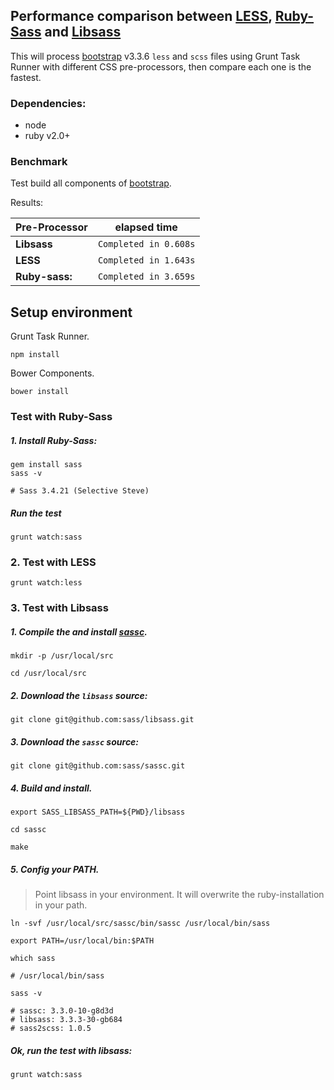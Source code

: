 Performance comparison between [LESS], [Ruby-Sass] and [Libsass][libsass]
------------------------------------------------------------------------------------

This will process [bootstrap] v3.3.6 `less` and `scss` files using Grunt Task Runner with different CSS pre-processors, then compare each one is the fastest.

### Dependencies:

- node
- ruby v2.0+

### Benchmark

Test build all components of [bootstrap].

Results:

|**Pre-Processor**  | elapsed time            |
|-------------------|-------------------------|
|**Libsass**        | `Completed in 0.608s`   |
|**LESS**           | `Completed in 1.643s`   |
|**Ruby-sass:**     | `Completed in 3.659s`   |



## Setup environment

Grunt Task Runner.

	npm install

Bower Components.

	bower install

### Test with Ruby-Sass

##### 1. Install Ruby-Sass:

	gem install sass
	sass -v

	# Sass 3.4.21 (Selective Steve)

##### Run the test

	grunt watch:sass

### 2. Test with LESS

	grunt watch:less

### 3. Test with Libsass

##### 1. Compile the and install [sassc].

	mkdir -p /usr/local/src

	cd /usr/local/src

##### 2. Download the `libsass` source:

	git clone git@github.com:sass/libsass.git

##### 3. Download the `sassc` source:

	git clone git@github.com:sass/sassc.git

##### 4. Build and install.

	export SASS_LIBSASS_PATH=${PWD}/libsass

	cd sassc

	make

##### 5. Config your PATH.
> Point libsass in your environment. It will overwrite the ruby-installation in your path.

	ln -svf /usr/local/src/sassc/bin/sassc /usr/local/bin/sass

	export PATH=/usr/local/bin:$PATH

	which sass

	# /usr/local/bin/sass

	sass -v

	# sassc: 3.3.0-10-g8d3d
	# libsass: 3.3.3-30-gb684
	# sass2scss: 1.0.5

##### Ok, run the test with libsass:

	grunt watch:sass


[less]: http://lesscss.org
[ruby-sass]: http://sass-lang.com
[libsass]: http://sass-lang.com/libsass
[sassc]: https://github.com/sass/sassc
[bootstrap]: http://getbootstrap.com
